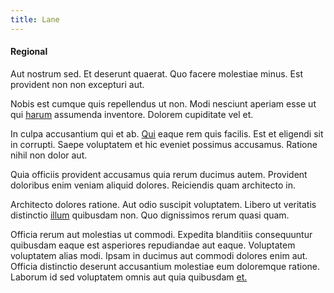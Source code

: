 ```yaml
---
title: Lane
---
```


#### Regional

Aut nostrum sed. Et deserunt quaerat. Quo facere molestiae minus. Est provident non non excepturi aut.

Nobis est cumque quis repellendus ut non. Modi nesciunt aperiam esse ut qui [harum](/earum/quia/unleash_discrete_bypass.md) assumenda inventore. Dolorem cupiditate vel et.

In culpa accusantium qui et ab. [Qui](/facere/temporibus/consequatur/qui/multi_byte_cross_platform_green.md) eaque rem quis facilis. Est et eligendi sit in corrupti. Saepe voluptatem et hic eveniet possimus accusamus. Ratione nihil non dolor aut.

Quia officiis provident accusamus quia rerum ducimus autem. Provident doloribus enim veniam aliquid dolores. Reiciendis quam architecto in.

Architecto dolores ratione. Aut odio suscipit voluptatem. Libero ut veritatis distinctio [illum](/facere/adipisci/kuwait.md) quibusdam non. Quo dignissimos rerum quasi quam.

Officia rerum aut molestias ut commodi. Expedita blanditiis consequuntur quibusdam eaque est asperiores repudiandae aut eaque. Voluptatem voluptatem alias modi. Ipsam in ducimus aut commodi dolores enim aut. Officia distinctio deserunt accusantium molestiae eum doloremque ratione. Laborum id sed voluptatem omnis aut quia quibusdam [et.](/dolore/odio/benchmark_invoice_eyeballs.md)
